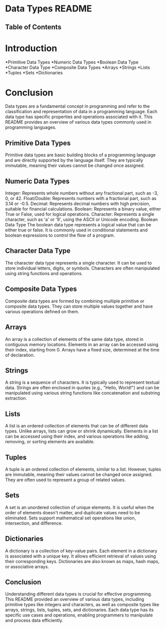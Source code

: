 # Data Types README

## Table of Contents
# Introduction
*Primitive Data Types
*Numeric Data Types
*Boolean Data Type
*Character Data Type
*Composite Data Types
*Arrays
*Strings
*Lists
*Tuples
*Sets
*Dictionaries

# Conclusion

Data types are a fundamental concept in programming and refer to the classification and representation of data in a programming language. Each data type has specific properties and operations associated with it. This README provides an overview of various data types commonly used in programming languages.

## Primitive Data Types
Primitive data types are basic building blocks of a programming language and are directly supported by the language itself. They are typically immutable, meaning their values cannot be changed once assigned.

## Numeric Data Types
Integer: Represents whole numbers without any fractional part, such as -3, 0, or 42.
Float/Double: Represents numbers with a fractional part, such as 3.14 or -0.5.
Decimal: Represents decimal numbers with high precision, suitable for financial calculations.
Boolean: Represents a binary value, either True or False, used for logical operations.
Character: Represents a single character, such as 'a' or '9', using the ASCII or Unicode encoding.
Boolean Data Type
The boolean data type represents a logical value that can be either true or false. It is commonly used in conditional statements and boolean expressions to control the flow of a program.

## Character Data Type
The character data type represents a single character. It can be used to store individual letters, digits, or symbols. Characters are often manipulated using string functions and operations.

## Composite Data Types
Composite data types are formed by combining multiple primitive or composite data types. They can store multiple values together and have various operations defined on them.

## Arrays
An array is a collection of elements of the same data type, stored in contiguous memory locations. Elements in an array can be accessed using their index, starting from 0. Arrays have a fixed size, determined at the time of declaration.

## Strings
A string is a sequence of characters. It is typically used to represent textual data. Strings are often enclosed in quotes (e.g., "Hello, World!") and can be manipulated using various string functions like concatenation and substring extraction.

## Lists
A list is an ordered collection of elements that can be of different data types. Unlike arrays, lists can grow or shrink dynamically. Elements in a list can be accessed using their index, and various operations like adding, removing, or sorting elements are available.

## Tuples
A tuple is an ordered collection of elements, similar to a list. However, tuples are immutable, meaning their values cannot be changed once assigned. They are often used to represent a group of related values.

## Sets
A set is an unordered collection of unique elements. It is useful when the order of elements doesn't matter, and duplicate values need to be eliminated. Sets support mathematical set operations like union, intersection, and difference.

## Dictionaries
A dictionary is a collection of key-value pairs. Each element in a dictionary is associated with a unique key. It allows efficient retrieval of values using their corresponding keys. Dictionaries are also known as maps, hash maps, or associative arrays.

## Conclusion
Understanding different data types is crucial for effective programming. This README provided an overview of various data types, including primitive types like integers and characters, as well as composite types like arrays, strings, lists, tuples, sets, and dictionaries. Each data type has its specific use cases and operations, enabling programmers to manipulate and process data efficiently.
